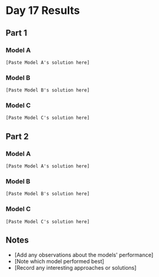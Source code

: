# Day 17 Results

## Part 1

### Model A
```
[Paste Model A's solution here]
```

### Model B
```
[Paste Model B's solution here]
```

### Model C
```
[Paste Model C's solution here]
```

## Part 2

### Model A
```
[Paste Model A's solution here]
```

### Model B
```
[Paste Model B's solution here]
```

### Model C
```
[Paste Model C's solution here]
```

## Notes
- [Add any observations about the models' performance]
- [Note which model performed best]
- [Record any interesting approaches or solutions] 
